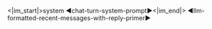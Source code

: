 ﻿<|im_start|>system
◄chat-turn-system-prompt►<|im_end|>
◄llm-formatted-recent-messages-with-reply-primer►